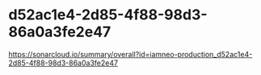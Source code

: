 # d52ac1e4-2d85-4f88-98d3-86a0a3fe2e47
https://sonarcloud.io/summary/overall?id=iamneo-production_d52ac1e4-2d85-4f88-98d3-86a0a3fe2e47
